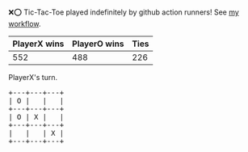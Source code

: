 :x::o: Tic-Tac-Toe played indefinitely by github action runners! See [my workflow](.github/workflows/play.yaml).

|PlayerX wins|PlayerO wins|Ties|
|-|-|-|
|552|488|226|

PlayerX's turn.

<pre>
+---+---+---+
| O |   |   |
+---+---+---+
| O | X |   |
+---+---+---+
|   |   | X |
+---+---+---+
</pre>
